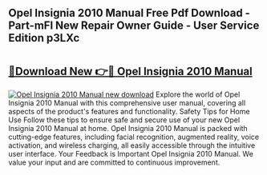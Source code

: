 ## Opel Insignia 2010 Manual Free Pdf Download - Part-mFl New Repair Owner Guide - User Service Edition p3LXc

# <h2><a href="http://cf12167.oget.top/?id=Opel+Insignia+2010+Manual">🔗Download New 👉🔴 Opel Insignia 2010 Manual</a></h2>

[![Opel Insignia 2010 Manual new download](https://i.imgur.com/5g1atiW.png)](http://cf12167.oget.top/?id=Opel+Insignia+2010+Manual)
Explore the world of Opel Insignia 2010 Manual with this comprehensive user manual, covering all aspects of the product's features and functionality. Safety Tips for Home Use Follow these tips to ensure safe and secure use of your new Opel Insignia 2010 Manual at home. Opel Insignia 2010 Manual is packed with cutting-edge features, including facial recognition, augmented reality, voice activation, and wireless charging, all easily accessible through the intuitive user interface. Your Feedback is Important Opel Insignia 2010 Manual. We value your input and are committed to continuous improvement.
